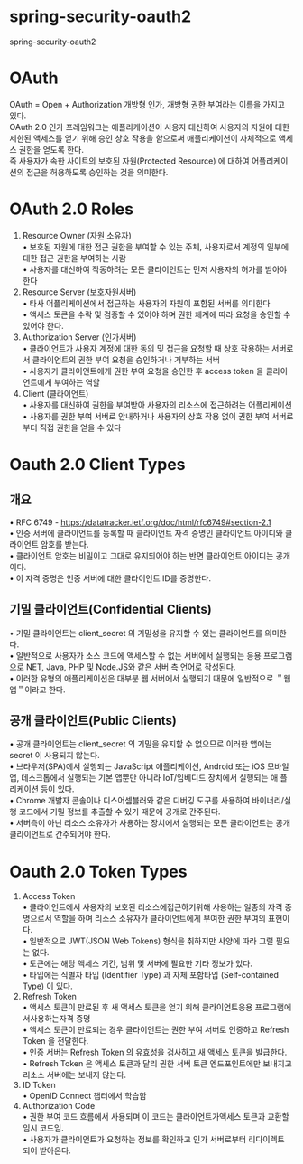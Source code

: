 # spring-security-oauth2
spring-security-oauth2


# OAuth
OAuth = Open + Authorization
개방형 인가, 개방형 권한 부여라는 이름을 가지고 있다.  
OAuth 2.0 인가 프레임워크는 애플리케이션이 사용자 대신하여 사용자의 자원에 대한 제한된 액세스를 얻기 위해 승인 상호 작용을 함으로써
애플리케이션이 자체적으로 액세스 권한을 얻도록 한다.  
즉 사용자가 속한 사이트의 보호된 자원(Protected Resource) 에 대하여 어플리케이션의 접근을 허용하도록 승인하는 것을 의미한다.

# OAuth 2.0 Roles 
1. Resource Owner (자원 소유자)  
• 보호된 자원에 대한 접근 권한을 부여할 수 있는 주체, 사용자로서 계정의 일부에 대한 접근 권한을 부여하는 사람  
• 사용자를 대신하여 작동하려는 모든 클라이언트는 먼저 사용자의 허가를 받아야 한다  
2. Resource Server (보호자원서버)  
• 타사 어플리케이션에서 접근하는 사용자의 자원이 포함된 서버를 의미한다  
• 액세스 토큰을 수락 및 검증할 수 있어야 하며 권한 체계에 따라 요청을 승인할 수 있어야 한다.   
3. Authorization Server (인가서버)  
• 클라이언트가 사용자 계정에 대한 동의 및 접근을 요청할 때 상호 작용하는 서버로서 클라이언트의 권한 부여 요청을 승인하거나 거부하는 서버  
• 사용자가 클라이언트에게 권한 부여 요청을 승인한 후 access token 을 클라이언트에게 부여하는 역할  
4. Client (클라이언트)  
• 사용자를 대신하여 권한을 부여받아 사용자의 리소스에 접근하려는 어플리케이션  
• 사용자를 권한 부여 서버로 안내하거나 사용자의 상호 작용 없이 권한 부여 서버로부터 직접 권한을 얻을 수 있다  

# Oauth 2.0 Client Types
## 개요  
• RFC 6749 - https://datatracker.ietf.org/doc/html/rfc6749#section-2.1  
• 인증 서버에 클라이언트를 등록할 때 클라이언트 자격 증명인 클라이언트 아이디와 클라이언트 암호를 받는다.  
• 클라이언트 암호는 비밀이고 그대로 유지되어야 하는 반면 클라이언트 아이디는 공개이다.   
• 이 자격 증명은 인증 서버에 대한 클라이언트 ID를 증명한다.  
## 기밀 클라이언트(Confidential Clients)  
• 기밀 클라이언트는 client_secret 의 기밀성을 유지할 수 있는 클라이언트를 의미한다.  
• 일반적으로 사용자가 소스 코드에 액세스할 수 없는 서버에서 실행되는 응용 프로그램으로 NET, Java, PHP 및 Node.JS와 같은 서버 측 언어로 작성된다.  
• 이러한 유형의 애플리케이션은 대부분 웹 서버에서 실행되기 때문에 일반적으로 ＂웹 앱＂이라고 한다.  
## 공개 클라이언트(Public Clients)  
• 공개 클라이언트는 client_secret 의 기밀을 유지할 수 없으므로 이러한 앱에는 secret 이 사용되지 않는다.   
• 브라우저(SPA)에서 실행되는 JavaScript 애플리케이션, Android 또는 iOS 모바일 앱, 데스크톱에서 실행되는 기본 앱뿐만 아니라 IoT/임베디드 장치에서 실행되는 애
플리케이션 등이 있다.  
• Chrome 개발자 콘솔이나 디스어셈블러와 같은 디버깅 도구를 사용하여 바이너리/실행 코드에서 기밀 정보를 추출할 수 있기 때문에 공개로 간주된다.  
• 서버측이 아닌 리소스 소유자가 사용하는 장치에서 실행되는 모든 클라이언트는 공개 클라이언트로 간주되어야 한다.  

# Oauth 2.0 Token Types 

1. Access Token  
• 클라이언트에서 사용자의 보호된 리소스에접근하기위해 사용하는 일종의 자격 증명으로서 역할을 하며 리소스 소유자가 클라이언트에게 부여한 권한 부여의 표현이다.  
• 일반적으로 JWT(JSON Web Tokens) 형식을 취하지만 사양에 따라 그럴 필요는 없다.  
• 토큰에는 해당 액세스 기간, 범위 및 서버에 필요한 기타 정보가 있다.  
• 타입에는 식별자 타입 (Identifier Type) 과 자체 포함타입 (Self-contained Type) 이 있다.  
2. Refresh Token  
• 액세스 토큰이 만료된 후 새 액세스 토큰을 얻기 위해 클라이언트응용 프로그램에서사용하는자격 증명  
• 액세스 토큰이 만료되는 경우 클라이언트는 권한 부여 서버로 인증하고 Refresh Token 을 전달한다.  
• 인증 서버는 Refresh Token 의 유효성을 검사하고 새 액세스 토큰을 발급한다.  
• Refresh Token 은 액세스 토큰과 달리 권한 서버 토큰 엔드포인트에만 보내지고 리소스 서버에는 보내지 않는다.  
3. ID Token  
• OpenID Connect 챕터에서 학습함  
4. Authorization Code  
• 권한 부여 코드 흐름에서 사용되며 이 코드는 클라이언트가액세스 토큰과 교환할 임시 코드임.  
• 사용자가 클라이언트가 요청하는 정보를 확인하고 인가 서버로부터 리다이렉트 되어 받아온다.  


